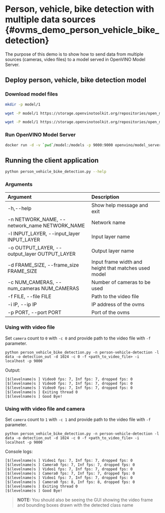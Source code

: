 # Person, vehicle, bike detection with multiple data sources {#ovms_demo_person_vehicle_bike_detection}

The purpose of this demo is to show how to send data from multiple sources (cameras, video files) to a model served in OpenVINO Model Server.

## Deploy person, vehicle, bike detection model

### Download model files
```bash
mkdir -p model/1

wget -P model/1 https://storage.openvinotoolkit.org/repositories/open_model_zoo/2021.4/models_bin/3/person-vehicle-bike-detection-crossroad-0078/FP32/person-vehicle-bike-detection-crossroad-0078.bin

wget -P model/1 https://storage.openvinotoolkit.org/repositories/open_model_zoo/2021.4/models_bin/3/person-vehicle-bike-detection-crossroad-0078/FP32/person-vehicle-bike-detection-crossroad-0078.xml
```

### Run OpenVINO Model Server
```bash
docker run -d -v `pwd`/model:/models -p 9000:9000 openvino/model_server:latest --model_path /models --model_name person-vehicle-detection --port 9000 --shape auto
```

## Running the client application


```bash
python person_vehicle_bike_detection.py --help
```

### Arguments

| Argument      | Description |
| :---        |    :----   |
| -h,--help       | Show help message and exit       |
| -n NETWORK_NAME, --network_name NETWORK_NAME   |   Network name      |
| -l INPUT_LAYER, --input_layer INPUT_LAYER | Input layer name |
| -o OUTPUT_LAYER, --output_layer OUTPUT_LAYER | Output layer name |
| -d FRAME_SIZE, --frame_size FRAME_SIZE | Input frame width and height that matches used model |
| -c NUM_CAMERAS, --num_cameras NUM_CAMERAS | Number of cameras to be used |
| -f FILE, --file FILE | Path to the video file |
| -i IP, --ip IP| IP address of the ovms|
| -p PORT, --port PORT | Port of the ovms |

### Using with video file

Set `camera` count to `0` with `-c 0` and provide path to the video file with `-f` parameter.
```
python person_vehicle_bike_detection.py -n person-vehicle-detection -l data -o detection_out -d 1024 -c 0 -f <path_to_video_file> -i localhost -p 9000
```
Output:
```
[$(levelname)s ] Video0 fps: 7, Inf fps: 7, dropped fps: 0
[$(levelname)s ] Video0 fps: 7, Inf fps: 7, dropped fps: 0
[$(levelname)s ] Video0 fps: 7, Inf fps: 7, dropped fps: 0
[$(levelname)s ] Exiting thread 0
[$(levelname)s ] Good Bye!
```

### Using with video file and camera

Set `camera` count to `1` with `-c 1` and provide path to the video file with `-f` parameter.
```
python person_vehicle_bike_detection.py -n person-vehicle-detection -l data -o detection_out -d 1024 -c 0 -f <path_to_video_file> -i localhost -p 9000
```

Console logs:
```
[$(levelname)s ] Video1 fps: 7, Inf fps: 7, dropped fps: 0
[$(levelname)s ] Camera0 fps: 7, Inf fps: 7, dropped fps: 0
[$(levelname)s ] Video1 fps: 7, Inf fps: 7, dropped fps: 0
[$(levelname)s ] Camera0 fps: 7, Inf fps: 7, dropped fps: 0
[$(levelname)s ] Video1 fps: 7, Inf fps: 7, dropped fps: 0
[$(levelname)s ] Camera0 fps: 8, Inf fps: 8, dropped fps: 0
[$(levelname)s ] Exiting thread 0
[$(levelname)s ] Good Bye!
```

> **NOTE:** You should also be seeing the GUI showing the video frame and bounding boxes drawn with the detected class name